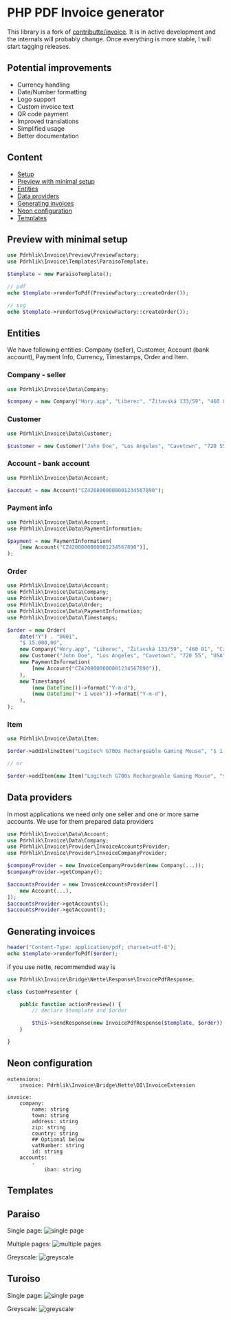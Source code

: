 # PHP PDF Invoice generator
This library is a fork of [contributte/invoice](https://github.com/contributte/invoice). It is in active development and the internals will probably change. Once everything is more stable, I will start tagging releases.

## Potential improvements
- Currency handling
- Date/Number formatting
- Logo support
- Custom invoice text
- QR code payment
- Improved translations
- Simplified usage
- Better documentation

## Content

- [Setup](#setup)
- [Preview with minimal setup](#preview-with-minimal-setup)
- [Entities](#entities)
- [Data providers](#data-providers)
- [Generating invoices](#generating-invoices)
- [Neon configuration](#neon-configuration)
- [Templates](#templates)

## Preview with minimal setup

```php
use Pdrhlik\Invoice\Preview\PreviewFactory;
use Pdrhlik\Invoice\Templates\ParaisoTemplate;

$template = new ParaisoTemplate();

// pdf
echo $template->renderToPdf(PreviewFactory::createOrder());

// svg
echo $template->renderToSvg(PreviewFactory::createOrder());
```

## Entities

We have following entities: Company (seller), Customer, Account (bank account), Payment Info, Currency, Timestamps, Order and Item.

### Company - seller

```php
use Pdrhlik\Invoice\Data\Company;

$company = new Company("Hory.app", "Liberec", "Žitavská 133/59", "460 01", "Czech Republic", "CZ09504800", "09504800");
```

### Customer

```php
use Pdrhlik\Invoice\Data\Customer;

$customer = new Customer("John Doe", "Los Angeles", "Cavetown", "720 55", "USA", "CZ08304431", "08304431");
```

### Account - bank account

```php
use Pdrhlik\Invoice\Data\Account;

$account = new Account("CZ4208000000001234567890");
```

### Payment info

```php
use Pdrhlik\Invoice\Data\Account;
use Pdrhlik\Invoice\Data\PaymentInformation;

$payment = new PaymentInformation(
    [new Account("CZ4208000000001234567890")],
);
```

### Order

```php
use Pdrhlik\Invoice\Data\Account;
use Pdrhlik\Invoice\Data\Company;
use Pdrhlik\Invoice\Data\Customer;
use Pdrhlik\Invoice\Data\Order;
use Pdrhlik\Invoice\Data\PaymentInformation;
use Pdrhlik\Invoice\Data\Timestamps;

$order = new Order(
    date("Y") . "0001",
    "$ 15.000,00",
    new Company("Hory.app", "Liberec", "Žitavská 133/59", "460 01", "Czech Republic", "CZ09504800", "09504800"),
    new Customer("John Doe", "Los Angeles", "Cavetown", "720 55", "USA", "CZ08304431", "08304431"),
    new PaymentInformation(
        [new Account("CZ4208000000001234567890")],
    ),
    new Timestamps(
        (new DateTime())->format("Y-m-d"),
        (new DateTime("+ 1 week"))->format("Y-m-d"),
    ),
);
```

### Item

```php
use Pdrhlik\Invoice\Data\Item;

$order->addInlineItem("Logitech G700s Rechargeable Gaming Mouse", "$ 1.790,00", 4, "$ 7.160,00");

// or

$order->addItem(new Item("Logitech G700s Rechargeable Gaming Mouse", "$ 1.790,00", 4, "$ 7.160,00"));
```

## Data providers
In most applications we need only one seller and one or more same accounts. We use for them prepared data providers

```php
use Pdrhlik\Invoice\Data\Account;
use Pdrhlik\Invoice\Data\Company;
use Pdrhlik\Invoice\Provider\InvoiceAccountsProvider;
use Pdrhlik\Invoice\Provider\InvoiceCompanyProvider;

$companyProvider = new InvoiceCompanyProvider(new Company(...));
$companyProvider->getCompany();

$accountsProvider = new InvoiceAccountsProvider([
    new Account(...),
]);
$accountsProvider->getAccounts();
$accountsProvider->getAccount();
```

## Generating invoices

```php
header("Content-Type: application/pdf; charset=utf-8");
echo $template->renderToPdf($order);
```

if you use nette, recommended way is

```php
use Pdrhlik\Invoice\Bridge\Nette\Response\InvoicePdfResponse;

class CustomPresenter {

    public function actionPreview() {
        // declare $template and $order

        $this->sendResponse(new InvoicePdfResponse($template, $order));
    }

}
```

## Neon configuration

```neon
extensions:
    invoice: Pdrhlik\Invoice\Bridge\Nette\DI\InvoiceExtension

invoice:
    company:
        name: string
        town: string
        address: string
        zip: string
        country: string
        ## Optional below
        vatNumber: string
        id: string
    accounts:
        -
            iban: string
```

## Templates

## Paraiso
Single page:
![single page](/.docs/img/paraiso.png?raw=true)

Multiple pages:
![multiple pages](/.docs/img/paraiso-paginator.png?raw=true)

Greyscale:
![greyscale](/.docs/img/paraiso-greyscale.png?raw=true)

## Turoiso
Single page:
![single page](/.docs/img/turoiso.png?raw=true)

Greyscale:
![greyscale](/.docs/img/turoiso-greyscale.png?raw=true)

